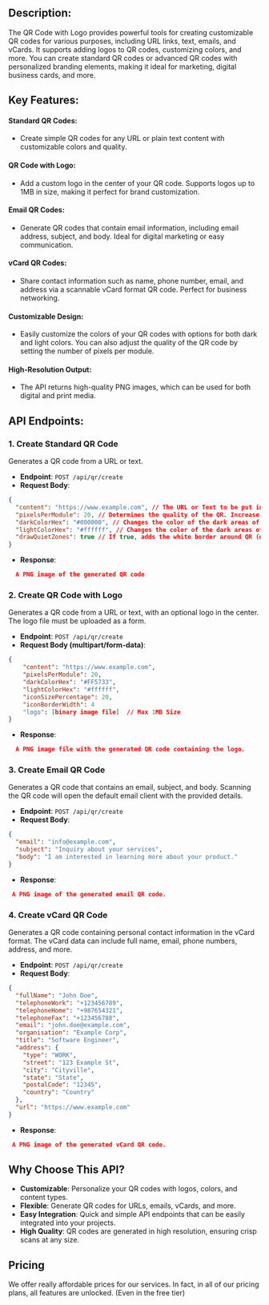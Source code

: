 ## Description:
The QR Code with Logo provides powerful tools for creating customizable QR codes for various purposes, including URL links, text, emails, and vCards. It supports adding logos to QR codes, customizing colors, and more. You can create standard QR codes or advanced QR codes with personalized branding elements, making it ideal for marketing, digital business cards, and more.

## Key Features:
#### Standard QR Codes:
- Create simple QR codes for any URL or plain text content with customizable colors and quality.

#### QR Code with Logo:
- Add a custom logo in the center of your QR code. Supports logos up to 1MB in size, making it perfect for brand customization.

#### Email QR Codes:
- Generate QR codes that contain email information, including email address, subject, and body. Ideal for digital marketing or easy communication.

#### vCard QR Codes:
- Share contact information such as name, phone number, email, and address via a scannable vCard format QR code. Perfect for business networking.

#### Customizable Design:
- Easily customize the colors of your QR codes with options for both dark and light colors. You can also adjust the quality of the QR code by setting the number of pixels per module.

#### High-Resolution Output:
- The API returns high-quality PNG images, which can be used for both digital and print media.

## API Endpoints:

### 1. Create Standard QR Code
Generates a QR code from a URL or text.

- **Endpoint**: `POST /api/qr/create`
- **Request Body**:
```json
{
  "content": "https://www.example.com", // The URL or Text to be put in the QR
  "pixelsPerModule": 20, // Determines the quality of the QR. Increase value to increase quality
  "darkColorHex": "#000000", // Changes the color of the dark areas of the QR
  "lightColorHex": "#ffffff", // Changes the color of the dark areas of the QR
  "drawQuietZones": true // If true, adds the white border around QR (default true)
}
```
- **Response**:
```json
  A PNG image of the generated QR code
```

### 2. Create QR Code with Logo
Generates a QR code from a URL or text, with an optional logo in the center. The logo file must be uploaded as a form.


- **Endpoint**: `POST /api/qr/create`
- **Request Body (multipart/form-data)**:
```json
{
    "content": "https://www.example.com",
    "pixelsPerModule": 20,
    "darkColorHex": "#FF5733",
    "lightColorHex": "#ffffff",
    "iconSizePercentage": 20,
    "iconBorderWidth": 4
    "logo": [binary image file]  // Max 1MB Size
}
```
- **Response**:
```json
  A PNG image file with the generated QR code containing the logo.
```

### 3. Create Email QR Code
Generates a QR code that contains an email, subject, and body. Scanning the QR code will open the default email client with the provided details.

- **Endpoint**: `POST /api/qr/create`
- **Request Body**:
```json
{
  "email": "info@example.com",
  "subject": "Inquiry about your services",
  "body": "I am interested in learning more about your product."
}
```
- **Response**:
```json
 A PNG image of the generated email QR code.
```

### 4. Create vCard QR Code
Generates a QR code containing personal contact information in the vCard format. The vCard data can include full name, email, phone numbers, address, and more.


- **Endpoint**: `POST /api/qr/create`
- **Request Body**:
```json
{
  "fullName": "John Doe",
  "telephoneWork": "+123456789",
  "telephoneHome": "+987654321",
  "telephoneFax": "+123456788",
  "email": "john.doe@example.com",
  "organisation": "Example Corp",
  "title": "Software Engineer",
  "address": {
    "type": "WORK",
    "street": "123 Example St",
    "city": "Cityville",
    "state": "State",
    "postalCode": "12345",
    "country": "Country"
  },
  "url": "https://www.example.com"
}
```
- **Response**:
```json
 A PNG image of the generated vCard QR code.
```


## Why Choose This API?
- **Customizable**: Personalize your QR codes with logos, colors, and content types.
- **Flexible**: Generate QR codes for URLs, emails, vCards, and more.
- **Easy Integration**: Quick and simple API endpoints that can be easily integrated into your projects.
- **High Quality**: QR codes are generated in high resolution, ensuring crisp scans at any size.

## Pricing
We offer really affordable prices for our services. In fact, in all of our pricing plans, all features are unlocked. (Even in the free tier)
